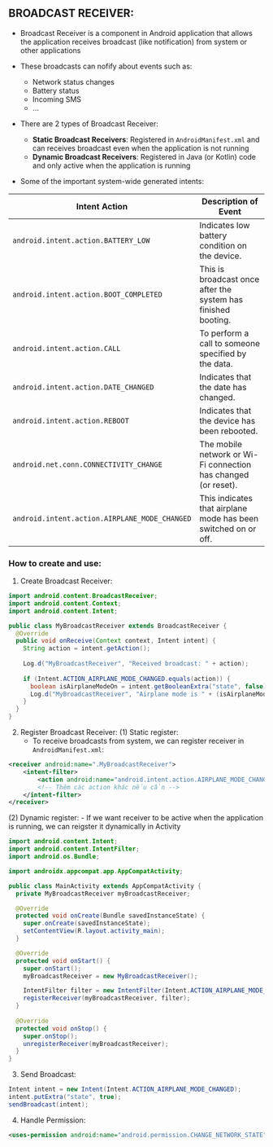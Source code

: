 ## BROADCAST RECEIVER:

- Broadcast Receiver is a component in Android application that allows the application receives broadcast (like notification) from system or other applications
- These broadcasts can nofify about events such as:
  - Network status changes
  - Battery status
  - Incoming SMS
  - ...
- There are 2 types of Broadcast Receiver:
  - __Static Broadcast Receivers__: Registered in `AndroidManifest.xml` and can receives broadcast even when the application is not running
  - __Dynamic Broadcast Receivers__: Registered in Java (or Kotlin) code and only active when the application is running

- Some of the important system-wide generated intents:

| Intent Action                                   | Description of Event                                                    |
|------------------------------------------------|--------------------------------------------------------------------------|
| `android.intent.action.BATTERY_LOW`            | Indicates low battery condition on the device.                         |
| `android.intent.action.BOOT_COMPLETED`         | This is broadcast once after the system has finished booting.          |
| `android.intent.action.CALL`                   | To perform a call to someone specified by the data.                    |
| `android.intent.action.DATE_CHANGED`           | Indicates that the date has changed.                                   |
| `android.intent.action.REBOOT`                 | Indicates that the device has been rebooted.                           |
| `android.net.conn.CONNECTIVITY_CHANGE`         | The mobile network or Wi-Fi connection has changed (or reset).        |
| `android.intent.action.AIRPLANE_MODE_CHANGED`  | This indicates that airplane mode has been switched on or off.         |

### How to create and use:
1. Create Broadcast Receiver:

```java
import android.content.BroadcastReceiver;
import android.content.Context;
import android.content.Intent;

public class MyBroadcastReceiver extends BroadcastReceiver {
  @Override
  public void onReceive(Context context, Intent intent) {
    String action = intent.getAction();
    
    Log.d("MyBroadcastReceiver", "Received broadcast: " + action);
    
    if (Intent.ACTION_AIRPLANE_MODE_CHANGED.equals(action)) {
      boolean isAirplaneModeOn = intent.getBooleanExtra("state", false);
      Log.d("MyBroadcastReceiver", "Airplane mode is " + (isAirplaneModeOn ? "ON" : "OFF"));
    }
  }
}
```

2. Register Broadcast Receiver:
   (1) Static register:
      - To receive broadcasts from system, we can register receiver in `AndroidManifest.xml`:
```xml
<receiver android:name=".MyBroadcastReceiver">
    <intent-filter>
        <action android:name="android.intent.action.AIRPLANE_MODE_CHANGED" />
        <!-- Thêm các action khác nếu cần -->
    </intent-filter>
</receiver>
```
   (2) Dynamic register:
      - If we want receiver to be active when the application is running, we can reigster it dynamically in Activity

```java
import android.content.Intent;
import android.content.IntentFilter;
import android.os.Bundle;

import androidx.appcompat.app.AppCompatActivity;

public class MainActivity extends AppCompatActivity {
  private MyBroadcastReceiver myBroadcastReceiver;

  @Override
  protected void onCreate(Bundle savedInstanceState) {
    super.onCreate(savedInstanceState);
    setContentView(R.layout.activity_main);
  }

  @Override
  protected void onStart() {
    super.onStart();
    myBroadcastReceiver = new MyBroadcastReceiver();

    IntentFilter filter = new IntentFilter(Intent.ACTION_AIRPLANE_MODE_CHANGED);
    registerReceiver(myBroadcastReceiver, filter);
  }
  
  @Override
  protected void onStop() {
    super.onStop();
    unregisterReceiver(myBroadcastReceiver);
  }
}
```

3. Send Broadcast:
```java
Intent intent = new Intent(Intent.ACTION_AIRPLANE_MODE_CHANGED);
intent.putExtra("state", true);
sendBroadcast(intent);
```

4. Handle Permission:
```xml
<uses-permission android:name="android.permission.CHANGE_NETWORK_STATE" />
```